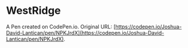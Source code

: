 # WestRidge

A Pen created on CodePen.io. Original URL: [https://codepen.io/Joshua-David-Lantican/pen/NPKJrdX](https://codepen.io/Joshua-David-Lantican/pen/NPKJrdX).

